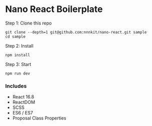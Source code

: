 # Nano React Boilerplate

Step 1: Clone this repo
```
git clone --depth=1 git@github.com:nnnkit/nano-react.git sample
cd sample
```

Step 2: Install
```
npm install
```

Step 3: Start

```
npm run dev
```

### Includes

* React 16.8
* ReactDOM
* SCSS
* ES6 / ES7
* Proposal Class Properties